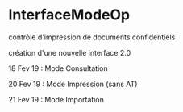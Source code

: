 # InterfaceModeOp
contrôle d'impression de documents confidentiels

création d'une nouvelle interface 2.0

18 Fev 19 : 
Mode Consultation

20 Fev 19 : 
Mode Impression (sans AT)

21 Fev 19 :
Mode Importation